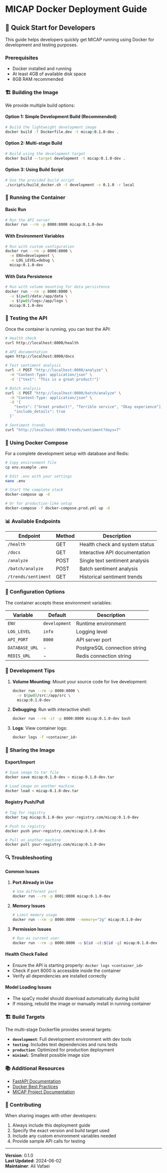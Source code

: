 # MICAP Docker Deployment Guide

## 🚀 Quick Start for Developers

This guide helps developers quickly get MICAP running using Docker for development and testing purposes.

### Prerequisites

- Docker installed and running
- At least 4GB of available disk space
- 8GB RAM recommended

### 🏗️ Building the Image

We provide multiple build options:

#### Option 1: Simple Development Build (Recommended)
```bash
# Build the lightweight development image
docker build -f Dockerfile.dev -t micap:0.1.0-dev .
```

#### Option 2: Multi-stage Build
```bash
# Build using the development target
docker build --target development -t micap:0.1.0-dev .
```

#### Option 3: Using Build Script
```bash
# Use the provided build script
./scripts/build_docker.sh -t development -v 0.1.0 -r local
```

### 🚢 Running the Container

#### Basic Run
```bash
# Run the API server
docker run --rm -p 8000:8000 micap:0.1.0-dev
```

#### With Environment Variables
```bash
# Run with custom configuration
docker run --rm -p 8000:8000 \
  -e ENV=development \
  -e LOG_LEVEL=debug \
  micap:0.1.0-dev
```

#### With Data Persistence
```bash
# Run with volume mounting for data persistence
docker run --rm -p 8000:8000 \
  -v $(pwd)/data:/app/data \
  -v $(pwd)/logs:/app/logs \
  micap:0.1.0-dev
```

### 🧪 Testing the API

Once the container is running, you can test the API:

```bash
# Health check
curl http://localhost:8000/health

# API documentation
open http://localhost:8000/docs

# Test sentiment analysis
curl -X POST "http://localhost:8000/analyze" \
  -H "Content-Type: application/json" \
  -d '{"text": "This is a great product!"}'

# Batch analysis
curl -X POST "http://localhost:8000/batch/analyze" \
  -H "Content-Type: application/json" \
  -d '{
    "texts": ["Great product!", "Terrible service", "Okay experience"],
    "include_details": true
  }'

# Sentiment trends
curl "http://localhost:8000/trends/sentiment?days=7"
```

### 🐳 Using Docker Compose

For a complete development setup with database and Redis:

```bash
# Copy environment file
cp env.example .env

# Edit .env with your settings
nano .env

# Start the complete stack
docker-compose up -d

# Or for production-like setup
docker-compose -f docker-compose.prod.yml up -d
```

### 📊 Available Endpoints

| Endpoint | Method | Description |
|----------|--------|-------------|
| `/health` | GET | Health check and system status |
| `/docs` | GET | Interactive API documentation |
| `/analyze` | POST | Single text sentiment analysis |
| `/batch/analyze` | POST | Batch sentiment analysis |
| `/trends/sentiment` | GET | Historical sentiment trends |

### 🔧 Configuration Options

The container accepts these environment variables:

| Variable | Default | Description |
|----------|---------|-------------|
| `ENV` | `development` | Runtime environment |
| `LOG_LEVEL` | `info` | Logging level |
| `API_PORT` | `8000` | API server port |
| `DATABASE_URL` | - | PostgreSQL connection string |
| `REDIS_URL` | - | Redis connection string |

### 📝 Development Tips

1. **Volume Mounting**: Mount your source code for live development:
   ```bash
   docker run --rm -p 8000:8000 \
     -v $(pwd)/src:/app/src \
     micap:0.1.0-dev
   ```

2. **Debugging**: Run with interactive shell:
   ```bash
   docker run --rm -it -p 8000:8000 micap:0.1.0-dev bash
   ```

3. **Logs**: View container logs:
   ```bash
   docker logs -f <container_id>
   ```

### 🚀 Sharing the Image

#### Export/Import
```bash
# Save image to tar file
docker save micap:0.1.0-dev > micap-0.1.0-dev.tar

# Load image on another machine
docker load < micap-0.1.0-dev.tar
```

#### Registry Push/Pull
```bash
# Tag for registry
docker tag micap:0.1.0-dev your-registry.com/micap:0.1.0-dev

# Push to registry
docker push your-registry.com/micap:0.1.0-dev

# Pull on another machine
docker pull your-registry.com/micap:0.1.0-dev
```

### 🔍 Troubleshooting

#### Common Issues

1. **Port Already in Use**
   ```bash
   # Use different port
   docker run --rm -p 8001:8000 micap:0.1.0-dev
   ```

2. **Memory Issues**
   ```bash
   # Limit memory usage
   docker run --rm -p 8000:8000 --memory="2g" micap:0.1.0-dev
   ```

3. **Permission Issues**
   ```bash
   # Run as current user
   docker run --rm -p 8000:8000 -u $(id -u):$(id -g) micap:0.1.0-dev
   ```

#### Health Check Failed
- Ensure the API is starting properly: `docker logs <container_id>`
- Check if port 8000 is accessible inside the container
- Verify all dependencies are installed correctly

#### Model Loading Issues
- The spaCy model should download automatically during build
- If missing, rebuild the image or manually install in running container

### 🏗️ Build Targets

The multi-stage Dockerfile provides several targets:

- **`development`**: Full development environment with dev tools
- **`testing`**: Includes test dependencies and runs tests
- **`production`**: Optimized for production deployment
- **`minimal`**: Smallest possible image size

### 📚 Additional Resources

- [FastAPI Documentation](https://fastapi.tiangolo.com/)
- [Docker Best Practices](https://docs.docker.com/develop/dev-best-practices/)
- [MICAP Project Documentation](./README.md)

### 🤝 Contributing

When sharing images with other developers:

1. Always include this deployment guide
2. Specify the exact version and build target used
3. Include any custom environment variables needed
4. Provide sample API calls for testing

---

**Version**: 0.1.0  
**Last Updated**: 2024-06-02  
**Maintainer**: Ali Vafaei 